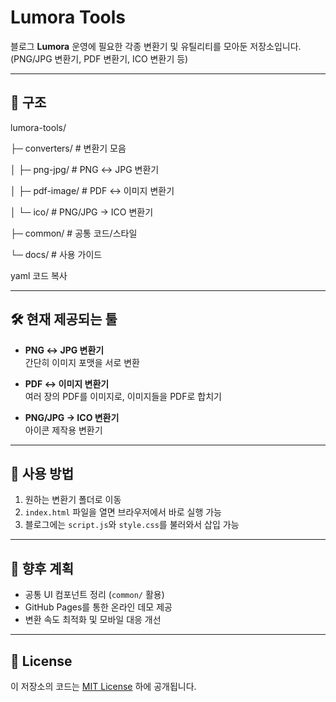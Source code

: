 # Lumora Tools

블로그 **Lumora** 운영에 필요한 각종 변환기 및 유틸리티를 모아둔 저장소입니다.  
(PNG/JPG 변환기, PDF 변환기, ICO 변환기 등)

---

## 📂 구조

lumora-tools/

├─ converters/ # 변환기 모음

│ ├─ png-jpg/ # PNG ↔ JPG 변환기

│ ├─ pdf-image/ # PDF ↔ 이미지 변환기

│ └─ ico/ # PNG/JPG → ICO 변환기

├─ common/ # 공통 코드/스타일

└─ docs/ # 사용 가이드

yaml
코드 복사

---

## 🛠️ 현재 제공되는 툴
- **PNG ↔ JPG 변환기**  
  간단히 이미지 포맷을 서로 변환  

- **PDF ↔ 이미지 변환기**  
  여러 장의 PDF를 이미지로, 이미지들을 PDF로 합치기  

- **PNG/JPG → ICO 변환기**  
  아이콘 제작용 변환기  

---

## 🚀 사용 방법
1. 원하는 변환기 폴더로 이동  
2. `index.html` 파일을 열면 브라우저에서 바로 실행 가능  
3. 블로그에는 `script.js`와 `style.css`를 불러와서 삽입 가능  

---

## 📌 향후 계획
- 공통 UI 컴포넌트 정리 (`common/` 활용)
- GitHub Pages를 통한 온라인 데모 제공
- 변환 속도 최적화 및 모바일 대응 개선

---

## 📄 License
이 저장소의 코드는 [MIT License](LICENSE) 하에 공개됩니다.  
